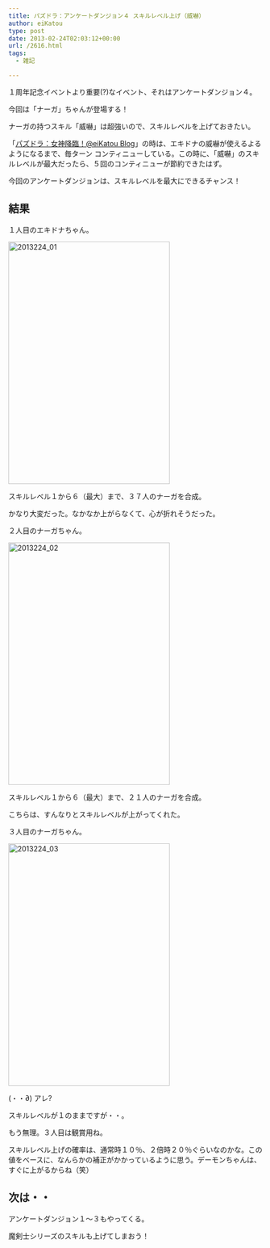 ```yaml
---
title: パズドラ：アンケートダンジョン４ スキルレベル上げ（威嚇）
author: eiKatou
type: post
date: 2013-02-24T02:03:12+00:00
url: /2616.html
tags:
  - 雑記

---
```

１周年記念イベントより重要(?)なイベント、それはアンケートダンジョン４。
  
今回は「ナーガ」ちゃんが登場する！

ナーガの持つスキル「威嚇」は超強いので、スキルレベルを上げておきたい。

「[パズドラ：女神降臨！@eiKatou Blog][1]」の時は、エキドナの威嚇が使えるよるようになるまで、毎ターン コンティニューしている。この時に、「威嚇」のスキルレベルが最大だったら、５回のコンティニューが節約できたはず。

今回のアンケートダンジョンは、スキルレベルを最大にできるチャンス！

<!--more-->

## 結果

１人目のエキドナちゃん。
  
[<img src="http://eikatou.net/blog/wp-content/uploads/2013/02/2013224_01.jpg" alt="2013224_01" width="320" height="480" class="alignnone size-full wp-image-2618" srcset="/uploads/2013/02/2013224_01.jpg 320w, /uploads/2013/02/2013224_01-200x300.jpg 200w" sizes="(max-width: 320px) 100vw, 320px" />][2]
  
スキルレベル１から６（最大）まで、３７人のナーガを合成。
  
かなり大変だった。なかなか上がらなくて、心が折れそうだった。 

２人目のナーガちゃん。
  
[<img src="http://eikatou.net/blog/wp-content/uploads/2013/02/2013224_02.jpg" alt="2013224_02" width="320" height="480" class="alignnone size-full wp-image-2619" srcset="/uploads/2013/02/2013224_02.jpg 320w, /uploads/2013/02/2013224_02-200x300.jpg 200w" sizes="(max-width: 320px) 100vw, 320px" />][3]
  
スキルレベル１から６（最大）まで、２１人のナーガを合成。
  
こちらは、すんなりとスキルレベルが上がってくれた。 

３人目のナーガちゃん。
  
[<img src="http://eikatou.net/blog/wp-content/uploads/2013/02/2013224_03.jpg" alt="2013224_03" width="320" height="480" class="alignnone size-full wp-image-2638" srcset="/uploads/2013/02/2013224_03.jpg 320w, /uploads/2013/02/2013224_03-200x300.jpg 200w" sizes="(max-width: 320px) 100vw, 320px" />][4]
  
(・・∂) アレ?
  
スキルレベルが１のままですが・・。
  
もう無理。３人目は観賞用ね。 

スキルレベル上げの確率は、通常時１０％、２倍時２０％ぐらいなのかな。この値をベースに、なんらかの補正がかかっているように思う。デーモンちゃんは、すぐに上がるからね（笑）

## 次は・・

アンケートダンジョン１〜３もやってくる。
  
魔剣士シリーズのスキルも上げてしまおう！

 [1]: http://eikatou.net/blog/2013/01/paz_megami/
 [2]: http://eikatou.net/blog/wp-content/uploads/2013/02/2013224_01.jpg
 [3]: http://eikatou.net/blog/wp-content/uploads/2013/02/2013224_02.jpg
 [4]: http://eikatou.net/blog/wp-content/uploads/2013/02/2013224_03.jpg
